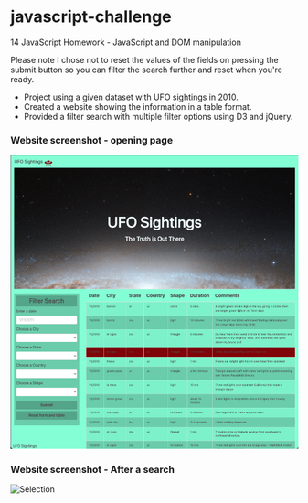 # javascript-challenge
14 JavaScript Homework - JavaScript and DOM manipulation  
  
Please note I chose not to reset the values of the fields on pressing the submit button so you can filter the search further and reset when you're ready.

* Project using a given dataset with UFO sightings in 2010.
* Created a website showing the information in a table format.
* Provided a filter search with multiple filter options using D3 and jQuery.

### Website screenshot - opening page
![Initial](Website_screenshots/initial.png)

### Website screenshot - After a search
![Selection](Website_screenshots/selection.png)
